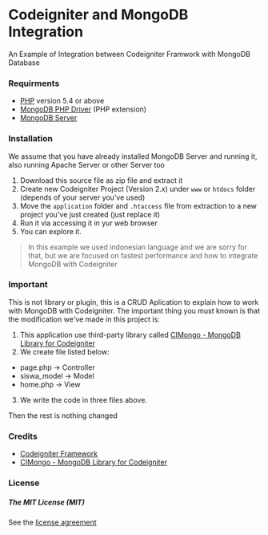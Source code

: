 # Codeigniter and MongoDB Integration
An Example of Integration between Codeigniter Framwork with MongoDB Database

### Requirments

- [PHP](http://php.net) version 5.4 or above
- [MongoDB PHP Driver](http://php.net/manual/en/set.mongodb.php) (PHP extension)
- [MongoDB Server](https://www.mongodb.org/downloads#production)

### Installation
We assume that you have already installed MongoDB Server and running it, also running Apache Server or other Server too

1. Download this source file as zip file and extract it
2. Create new Codeigniter Project (Version 2.x) under `www` or `htdocs` folder (depends of your server you've used)
2. Move the `application` folder and `.htaccess` file from extraction to a new project you've just created (just replace it)
3. Run it via accessing it in yur web browser
4. You can explore it.

> In this example we used indonesian language and we are sorry for that, but we are focused on fastest performance and how to integrate MongoDB with Codeigniter

### Important

This is not library or plugin, this is a CRUD Aplication to explain how to work with MongoDB with Codeigniter.
The important thing you must known is that the modification we've made in this project is:

1. This application use third-party library called [CIMongo - MongoDB Library for Codeigniter](https://github.com/intekhabrizvi/Codeigniter-mongo-library)
2. We create file listed below:
  * page.php -> Controller
  * siswa_model -> Model
  * home.php -> View
3. We write the code in three files above.

Then the rest is nothing changed

### Credits
- [Codeigniter Framework](https://github.com/bcit-ci/CodeIgniter)
- [CIMongo - MongoDB Library for Codeigniter](https://github.com/intekhabrizvi/Codeigniter-mongo-library)

### License
##### The MIT License (MIT)
See the [license agreement](https://github.com/DykiSA/CI_MongoDB/blob/master/LICENSE)
